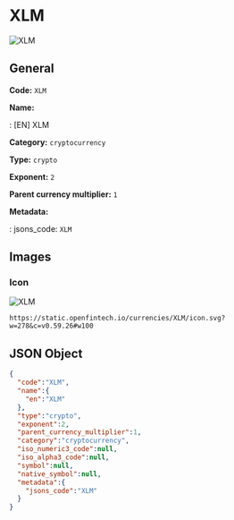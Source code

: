 
# XLM 
![XLM](https://static.openfintech.io/currencies/XLM/icon.svg?w=278&c=v0.59.26#w100)  

## General 
 
**Code:** `XLM` 
 
**Name:** 
 
:	[EN] XLM 
 
**Category:** `cryptocurrency` 
 
**Type:** `crypto` 
 
**Exponent:** `2` 
 
**Parent currency multiplier:** `1` 
 
**Metadata:** 
 
:	jsons_code: `XLM` 
 

## Images 

### Icon 
 
![XLM](https://static.openfintech.io/currencies/XLM/icon.svg?w=278&c=v0.59.26#w100)  

```
https://static.openfintech.io/currencies/XLM/icon.svg?w=278&c=v0.59.26#w100
```  

## JSON Object 

```json
{
  "code":"XLM",
  "name":{
    "en":"XLM"
  },
  "type":"crypto",
  "exponent":2,
  "parent_currency_multiplier":1,
  "category":"cryptocurrency",
  "iso_numeric3_code":null,
  "iso_alpha3_code":null,
  "symbol":null,
  "native_symbol":null,
  "metadata":{
    "jsons_code":"XLM"
  }
}
```  
